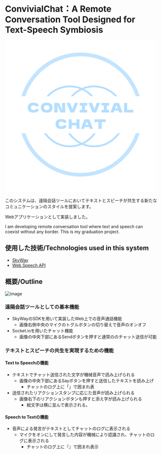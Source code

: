 # ConvivialChat：A Remote Conversation Tool Designed for Text-Speech Symbiosis
![ConvivialChat](public/img/ConvivialChat2.png)

このシステムは、遠隔会話ツールにおいてテキストとスピーチが共生する新たなコミュニケーションのスタイルを提案します。

Webアプリケーションとして実装しました。

I am developing remote conversation tool where text and speech can coexist without any border.
This is my graduation project.


## 使用した技術/Technologies used in this system
- [SkyWay](https://webrtc.ecl.ntt.com/)
- [Web Speech API](https://wicg.github.io/speech-api/)


## 概要/Outline
![image](https://user-images.githubusercontent.com/57240543/132832314-2c7d7f54-dbf4-447b-9cca-b50fcb96c278.png)

### 遠隔会話ツールとしての基本機能
- SkyWayのSDKを用いて実装したWeb上での音声通話機能
  - 画像右側中央のマイクのトグルボタンの切り替えで音声のオンオフ
- Socket.ioを用いたチャット機能
  - 画像の中央下部にあるSendボタンを押すと通常ののチャット送信が可能

### テキストとスピーチの共生を実現するための機能
#### Text to Speechの機能
- テキストでチャット送信された文字が機械音声で読み上げられる
  - 画像の中央下部にあるSayボタンを押すと送信したテキストを読み上げ
    - チャットのログ上に「」で囲まれ表
- 送信されたリアクションスタンプに応じた音声が読み上げられる
  - 画像右下のリアクションボタンも押すと添え字が読み上げられる　　 
    - 絵文字は横に並んで表示される。  
  

#### Speech to Textの機能
- 音声による発言がテキストとしてチャットのログに表示される
  - マイクをオンにして発言した内容が機械により認識され、チャットのログに表示される
    - チャットのログ上に『』で囲まれ表示


